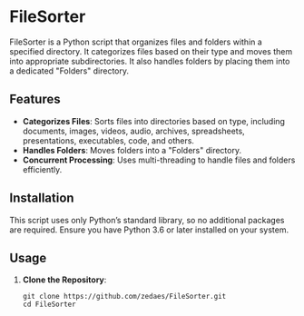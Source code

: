 # FileSorter

FileSorter is a Python script that organizes files and folders within a specified directory. It categorizes files based on their type and moves them into appropriate subdirectories. It also handles folders by placing them into a dedicated "Folders" directory.

## Features

- **Categorizes Files**: Sorts files into directories based on type, including documents, images, videos, audio, archives, spreadsheets, presentations, executables, code, and others.
- **Handles Folders**: Moves folders into a "Folders" directory.
- **Concurrent Processing**: Uses multi-threading to handle files and folders efficiently.

## Installation

This script uses only Python’s standard library, so no additional packages are required. Ensure you have Python 3.6 or later installed on your system.

## Usage

1. **Clone the Repository**:
   ```
   git clone https://github.com/zedaes/FileSorter.git
   cd FileSorter
   ```
